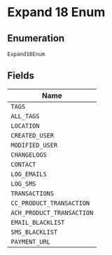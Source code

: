 
# Expand 18 Enum

## Enumeration

`Expand18Enum`

## Fields

| Name |
|  --- |
| `TAGS` |
| `ALL_TAGS` |
| `LOCATION` |
| `CREATED_USER` |
| `MODIFIED_USER` |
| `CHANGELOGS` |
| `CONTACT` |
| `LOG_EMAILS` |
| `LOG_SMS` |
| `TRANSACTIONS` |
| `CC_PRODUCT_TRANSACTION` |
| `ACH_PRODUCT_TRANSACTION` |
| `EMAIL_BLACKLIST` |
| `SMS_BLACKLIST` |
| `PAYMENT_URL` |

